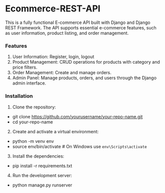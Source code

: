 # Ecommerce-REST-API
This is a fully functional E-commerce API built with Django and Django REST Framework. The API supports essential e-commerce features, such as user information, product listing, and order management.

### Features
1. User Information: Register, login, logout
2. Product Management: CRUD operations for products with category and price filters.
3. Order Management: Create and manage orders.
4. Admin Panel: Manage products, orders, and users through the Django admin interface.

### Installation
1. Clone the repository:
- git clone https://github.com/yourusername/your-repo-name.git
- cd your-repo-name

2. Create and activate a virtual environment:
- python -m venv env
- source env/bin/activate  # On Windows use `env\Scripts\activate`

3. Install the dependencies:
- pip install -r requirements.txt

4. Run the development server:
- python manage.py runserver
